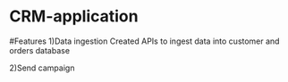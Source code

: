 ﻿# CRM-application

#Features
1)Data ingestion
Created APIs to ingest data into customer and orders database

2)Send campaign
